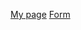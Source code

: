 [My page](https://kalen2019.github.io/personalweb.html)
[Form](https://kalen2019.github.io/form.html)
